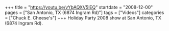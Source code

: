 +++
title = "https://youtu.be/vYbAQXV5lEQ"
startdate = "2008-12-00"
pages = ["San Antonio, TX (6874 Ingram Rd)"]
tags = ["Videos"]
categories = ["Chuck E. Cheese's"]
+++
Holiday Party 2008 show at San Antonio, TX (6874 Ingram Rd).
